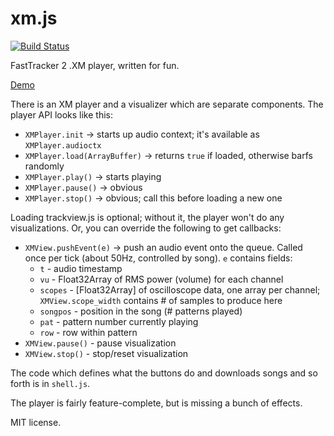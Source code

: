 # xm.js

[![Build Status](https://travis-ci.org/a1k0n/jsxm.svg?branch=master)](https://travis-ci.org/a1k0n/jsxm)

FastTracker 2 .XM player, written for fun.

[Demo](http://www.a1k0n.net/code/jsxm/)

There is an XM player and a visualizer which are separate components. The
player API looks like this:

 - `XMPlayer.init` -> starts up audio context; it's available as
   `XMPlayer.audioctx`
 - `XMPlayer.load(ArrayBuffer)` -> returns `true` if loaded, otherwise
   barfs randomly
 - `XMPlayer.play()` -> starts playing
 - `XMPlayer.pause()` -> obvious
 - `XMPlayer.stop()` -> obvious; call this before loading a new one

Loading trackview.js is optional; without it, the player won't do any
visualizations. Or, you can override the following to get callbacks:

 - `XMView.pushEvent(e)` -> push an audio event onto the queue. Called
   once per tick (about 50Hz, controlled by song). `e` contains fields:
   - `t` - audio timestamp
   - `vu` - Float32Array of RMS power (volume) for each channel
   - `scopes` - [Float32Array] of oscilloscope data, one array per
     channel; `XMView.scope_width` contains # of samples to produce here
   - `songpos` - position in the song (# patterns played)
   - `pat` - pattern number currently playing
   - `row` - row within pattern
 - `XMView.pause()` - pause visualization
 - `XMView.stop()` - stop/reset visualization

The code which defines what the buttons do and downloads songs and so
forth is in `shell.js`.

The player is fairly feature-complete, but is missing a bunch of effects.

MIT license.
